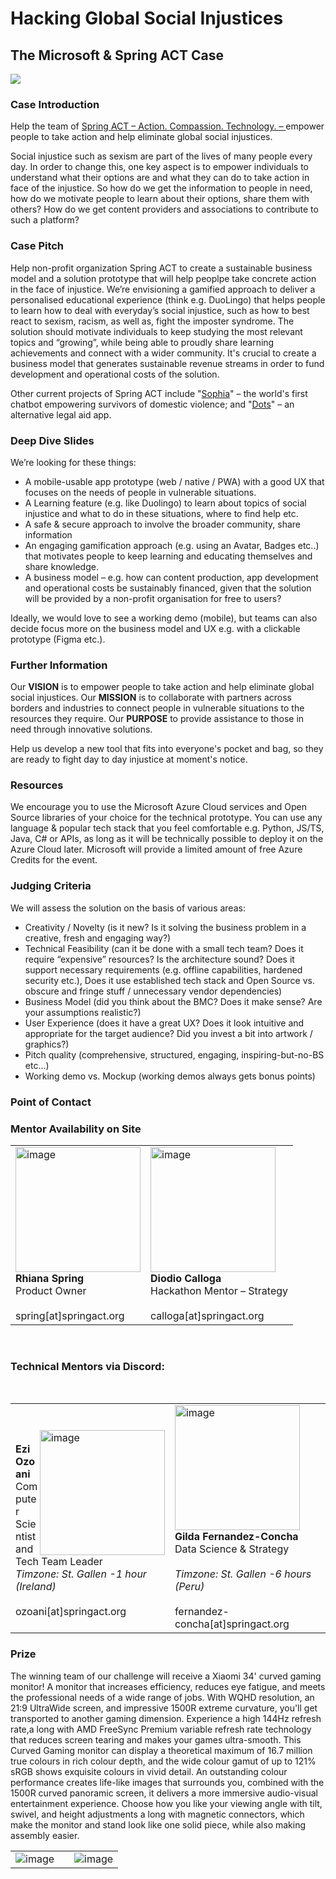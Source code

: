 # Hacking Global Social Injustices
<h2> The Microsoft & Spring ACT Case </h2>
<img src="https://user-images.githubusercontent.com/88054163/159171923-fc65b5cf-8c7d-47d6-8d97-91bb6091dfdf.png"> <br>

### Case Introduction
Help the team of <a href="https://springact.org"> Spring ACT – Action. Compassion. Technology. – </a> empower people to take action and help eliminate global social injustices.

Social injustice such as sexism are part of the lives of many people every day. In order to change this, one key aspect is to empower individuals to understand what their options are and what they can do to take action in face of the injustice. So how do we get the information to people in need, how do we motivate people to learn about their options, share them with others? How do we get content providers and associations to contribute to such a platform?


### Case Pitch
Help non-profit organization Spring ACT to create a sustainable business model and a solution prototype that will help peoplpe take concrete action in the face of injustice.
We’re envisioning a gamified approach to deliver a personalised educational experience (think e.g. DuoLingo) that helps people to learn how to deal with everyday’s social injustice, such as how to best react to sexism, racism, as well as, fight the imposter syndrome.
The solution should motivate individuals to keep studying the most relevant topics and “growing”, while being able to proudly share learning achievements and connect with a wider community.
It's crucial to create a business model that generates sustainable revenue streams in order to fund development and operational costs of the solution. 

Other current projects of Spring ACT include "[Sophia](https://springact.org/sophia-chatbot/)" – the world's first chatbot empowering survivors of domestic violence; and "[Dots](https://springact.org/dots-legal-aid-app/)" – an alternative legal aid app.
 
### Deep Dive Slides
We’re looking for these things: 
-	A mobile-usable app prototype (web / native / PWA) with a good UX that focuses on the needs of people in vulnerable situations. 
-	A Learning feature (e.g. like Duolingo) to learn about topics of social injustice and what to do in these situations, where to find help etc.
-	A safe & secure approach to involve the broader community, share information 
-	An engaging gamification approach (e.g. using an Avatar, Badges etc..) that motivates people to keep learning and educating themselves and share knowledge.
-	A business model – e.g. how can content production, app development and operational costs be sustainably financed, given that the solution will be provided by a non-profit organisation for free to users?

Ideally, we would love to see a working demo (mobile), but teams can also decide focus more on the business model and UX e.g. with a clickable prototype (Figma etc.).


### Further Information
Our **VISION** is to empower people to take action and help eliminate global social injustices.
Our **MISSION** is to collaborate with partners across borders and industries to connect people in vulnerable situations to the resources they require.
Our **PURPOSE** to provide assistance to those in need through innovative solutions. <br>

Help us develop a new tool that fits into everyone's pocket and bag, so they are ready to fight day to day injustice at moment's notice.

### Resources
We encourage you to use the Microsoft Azure Cloud services and Open Source libraries of your choice for the technical prototype. You can use any language & popular tech stack that you feel comfortable e.g. Python, JS/TS, Java, C# or APIs, as long as it will be technically possible to deploy it on the Azure Cloud later.
Microsoft will provide a limited amount of free Azure Credits for the event.


### Judging Criteria
We will assess the solution on the basis of various areas:

- Creativity / Novelty (is it new? Is it solving the business problem in a creative, fresh and engaging way?)
- Technical Feasibility (can it be done with a small tech team? Does it require “expensive” resources? Is the architecture sound? Does it support necessary requirements (e.g. offline capabilities, hardened security etc.), Does it use established tech stack and Open Source vs. obscure and fringe stuff / unnecessary vendor dependencies) 
- Business Model (did you think about the BMC? Does it make sense? Are your assumptions realistic?) 
- User Experience (does it have a great UX? Does it look intuitive and appropriate for the target audience? Did you invest a bit into artwork / graphics?)
- Pitch quality (comprehensive, structured, engaging, inspiring-but-no-BS  etc…)
- Working demo vs. Mockup (working demos always gets bonus points)

### Point of Contact



### Mentor Availability on Site
<table><tr><td>
  <img width="200" alt="image" src="https://user-images.githubusercontent.com/88054163/158151783-57c6ce27-9e39-4b8b-9969-9e9383b80e3a.png">
<br>
<b> Rhiana Spring</b><br>
Product Owner <br><br>
spring[at]springact.org
  </td>
  <td>

<img height="200" alt="image" src="https://user-images.githubusercontent.com/88054163/158150384-b3ebf466-0a53-42c9-aeee-c658e7e2ee7f.png">
<br><b> Diodio Calloga</b><br>
Hackathon Mentor – Strategy <br><br>
calloga[at]springact.org
  </td> </tr></table>
  <br>
  
### Technical Mentors via Discord:
<br>
<table border="0"><tr><td>
<br> <img height="200" alt="image" style="border:none" src="https://user-images.githubusercontent.com/88054163/159171575-5ce7bcfb-a669-4148-a450-e3ca205d9659.png" align="right">
<br><b>Ezi Ozoani</b> <br>
  Computer Scientist and <br>Tech Team Leader  <br>
    <i>  Timzone: St. Gallen -1 hour (Ireland) </i> 
  <br><br>
  ozoani[at]springact.org
  </td>
    <td center="top"> <img width="200" alt="image" src="https://user-images.githubusercontent.com/88054163/158151152-91ff23a0-f3e7-4d85-b538-01ad8dc96c9f.png" align="center">
   <br> <b> Gilda Fernandez-Concha </b><br>
Data Science & Strategy <br><br>
      <i>  Timzone: St. Gallen -6 hours (Peru) </i><br><br>
      fernandez-concha[at]springact.org
  </td></tr></table>
  
### Prize
The winning team of our challenge will receive a Xiaomi 34' curved gaming monitor! A monitor that increases efficiency, reduces eye fatigue, and meets the professional needs of a wide range of jobs. With WQHD resolution, an 21:9 UltraWide screen, and impressive 1500R extreme curvature, you'll get transported to another gaming dimension. Experience a high 144Hz refresh rate,a long with AMD FreeSync Premium variable refresh rate technology that reduces screen tearing and makes your games ultra-smooth. This Curved Gaming monitor can display a theoretical maximum of 16.7 million true colours in rich colour depth, and the wide colour gamut of up to 121% sRGB shows exquisite colours in vivid detail. An outstanding colour performance creates life-like images that surrounds you, combined with the 1500R curved panoramic screen, it delivers a more immersive audio-visual entertainment experience. Choose how you like your viewing angle with tilt, swivel, and height adjustments a long with magnetic connectors, which make the monitor and stand look like one solid piece, while also making assembly easier.

<table border-color="#ffffff"><tr><td>
  <img alt="image" src="https://user-images.githubusercontent.com/88054163/159170994-d9b838be-3745-46b4-8ce6-bd3f87ff53ad.png"><td><td>
<img alt="image" src="https://user-images.githubusercontent.com/88054163/159171187-ae5cd9d3-db87-492a-b712-573080f5b745.png"></td></tr></table>
